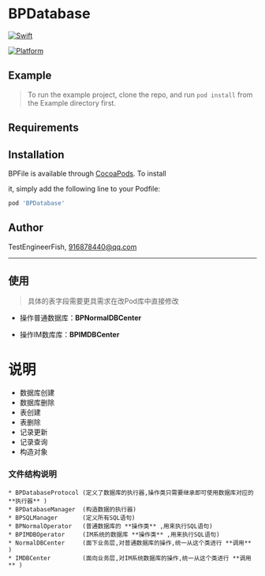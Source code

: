 # BPDatabase



[![Swift](https://img.shields.io/badge/Swift-%3E=5.0-Orange?style=flat-square)](https://img.shields.io/badge/Swift-%3E=5.0-Orange?style=flat-square)

[![Platform](https://img.shields.io/badge/Platforms-iOS-Green?style=flat-square)](https://img.shields.io/badge/Platforms-iOS-Green?style=flat-square)




## Example

> To run the example project, clone the repo, and run `pod install` from the Example directory first.



## Requirements



## Installation



BPFile is available through [CocoaPods](https://cocoapods.org). To install

it, simply add the following line to your Podfile:



```ruby
pod 'BPDatabase'
```


## Author



TestEngineerFish, 916878440@qq.com



---

## 使用

> 具体的表字段需要更具需求在改Pod库中直接修改

* 操作普通数据库：**BPNormalDBCenter**

* 操作IM数库库：**BPIMDBCenter**

#  说明

* 数据库创建
* 数据库删除
* 表创建
* 表删除
* 记录更新
* 记录查询
* 构造对象

### 文件结构说明
    * BPDatabaseProtocol (定义了数据库的执行器,操作类只需要继承即可使用数据库对应的 **执行器** )
    * BPDatabaseManager  (构造数据的执行器)
    * BPSQLManager       (定义所有SQL语句)
    * BPNormalOperator   (普通数据库的 **操作类** ,用来执行SQL语句)
    * BPIMDBOperator     (IM系统的数据库 **操作类** ,用来执行SQL语句)
    * NormalDBCenter     (面下业务层,对普通数据库的操作,统一从这个类进行 **调用** )
    * IMDBCenter         (面向业务层,对IM系统数据库的操作,统一从这个类进行 **调用** )
    
    










